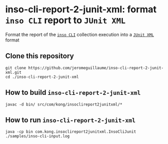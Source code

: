 # inso-cli-report-2-junit-xml: format `inso CLI` report to `JUnit XML`
Format the report of the [`inso CLI`](https://github.com/Kong/insomnia/tree/develop/packages/insomnia-inso) collection execution into a [`JUnit XML`](https://github.com/testmoapp/junitxml) format

## Clone this repository
```shell
git clone https://github.com/jeromeguillaume/inso-cli-report-2-junit-xml.git
cd ./inso-cli-report-2-junit-xml
```

## How to build `inso-cli-report-2-junit-xml`
```shell
javac -d bin/ src/com/kong/insoclireport2junitxml/*
```

## How to run `inso-cli-report-2-junit-xml`
```shell
java -cp bin com.kong.insoclireport2junitxml.InsoCliJunit ./samples/inso-cli-input.log
```